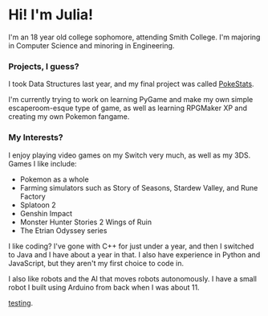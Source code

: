 # Hi! I'm Julia!

I'm an 18 year old college sophomore, attending Smith College. I'm majoring in Computer Science and minoring in Engineering.

### Projects, I guess?

I took Data Structures last year, and my final project was called [PokeStats](https://github.com/JuliaYu2002/PokeStats).

I'm currently trying to work on learning PyGame and make my own simple escaperoom-esque type of game, as well as learning RPGMaker XP and creating my own Pokemon fangame.

### My Interests?

I enjoy playing video games on my Switch very much, as well as my 3DS.
Games I like include:
- Pokemon as a whole
- Farming simulators such as Story of Seasons, Stardew Valley, and Rune Factory
- Splatoon 2
- Genshin Impact
- Monster Hunter Stories 2 Wings of Ruin
- The Etrian Odyssey series

I like coding? I've gone with C++ for just under a year, and then I switched to Java and I have about a year in that. I also have experience in Python and JavaScript, but they aren't my first choice to code in.

I also like robots and the AI that moves robots autonomously. I have a small robot I built using Arduino from back when I was about 11.

[testing](https://juliayu2002.github.io/aboutMe.md).

